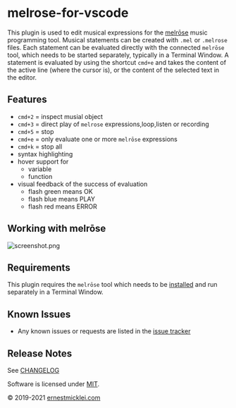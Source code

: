 # melrose-for-vscode

This plugin is used to edit musical expressions for the [melrōse](http://github.com/emicklei/melrose) music programming tool.
Musical statements can be created with `.mel` or `.melrose` files.
Each statement can be evaluated directly with the connected `melrōse` tool, which needs to be started separately, typically in a Terminal Window.
A statement is evaluated by using the shortcut `cmd+e` and takes the content of the active line (where the cursor is), or the content of the selected text in the editor.

## Features

- `cmd+2` = inspect musial object
- `cmd+3` = direct play of `melrose` expressions,loop,listen or recording
- `cmd+5` = stop 
- `cmd+e` = only evaluate one or more `melrōse` expressions
- `cmd+k` = stop all
- syntax highlighting
- hover support for
    - variable
    - function
- visual feedback of the success of evaluation
    - flash green means OK
    - flash blue means PLAY
    - flash red means ERROR

## Working with melrōse

![screenshot.png](https://raw.githubusercontent.com/emicklei/melrose/master/docs/images/riboluta-melrose.png)


## Requirements

This plugin requires the `melrōse` tool which needs to be [installed](http://github.com/emicklei/melrose) and run separately in a Terminal Window.

## Known Issues

- Any known issues or requests are listed in the [issue tracker](https://github.com/emicklei/melrose-for-vscode/issues)

## Release Notes

See [CHANGELOG](https://github.com/emicklei/melrose-for-vscode/blob/master/CHANGELOG.md)


Software is licensed under [MIT](LICENSE).

&copy; 2019-2021 [ernestmicklei.com](http://ernestmicklei.com)